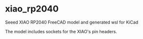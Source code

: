 # xiao_rp2040
Seeed XIAO RP2040 FreeCAD model and generated wsl for KiCad

The model includes sockets for the XIAO's pin headers.
